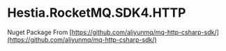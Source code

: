 # Hestia.RocketMQ.SDK4.HTTP
 
 Nuget Package From [https://github.com/aliyunmq/mq-http-csharp-sdk/](https://github.com/aliyunmq/mq-http-csharp-sdk/)
